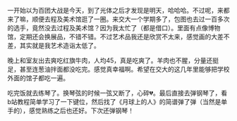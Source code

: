 一开始以为百团大战是今天，到了光体之后才发现是明天，哈哈哈。不过呢，来都来了嘛，顺便去程及美术馆逛了一圈。来交大一个学期多了，包图也去过一百多次的选手，竟然没去过程及美术馆？因为我太忙了（都是借口）。里面有点像博物馆，定期还会换展品，不错不错。不过艺术品我还是欣赏不太来，感觉画的大差不差，其实就是我艺术造诣太低了。

晚上和室友出去爽吃红旗牛肉，人均45，真是吃爽了。羊肉也不腥，分量还挺足，甚至连葱油拌面都没吃完。感觉真幸福啊。希望在交大的这几年里能够把学校外面的馆子都吃一遍。

吃完饭就去练琴了。换琴弦的时候一弦又断了，心碎💔。最后直接去弹钢琴了，看b站教程简单学习了一下键位，然后找了《月球上的人》的简谱弹了弹（当然是单手的），感觉熟练之后也还好。下次还弹钢琴！